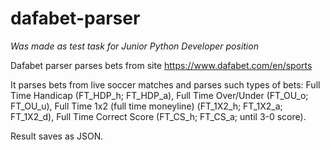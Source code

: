 # dafabet-parser
*Was made as test task for Junior Python Developer position*

Dafabet parser parses bets from site https://www.dafabet.com/en/sports  

It parses bets from live soccer matches and parses such types of bets: Full Time Handicap (FT_HDP_h; FT_HDP_a), Full Time Over/Under (FT_OU_o; FT_OU_u), Full Time 1х2 (full time moneyline) (FT_1X2_h; FT_1X2_a; FT_1X2_d), Full Time Correct Score (FT_CS_h; FT_CS_a; until 3-0 score).  

Result saves as JSON.
